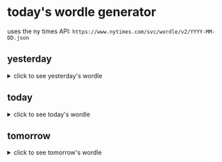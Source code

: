# today's wordle generator

uses the ny times API: `https://www.nytimes.com/svc/wordle/v2/YYYY-MM-DD.json`

## yesterday

<details>
    <summary>click to see yesterday's wordle</summary>

    nasal

</details>

## today

<details>
    <summary>click to see today's wordle</summary>

    minty

</details>

## tomorrow

<details>
    <summary>click to see tomorrow's wordle</summary>

    south

</details>
